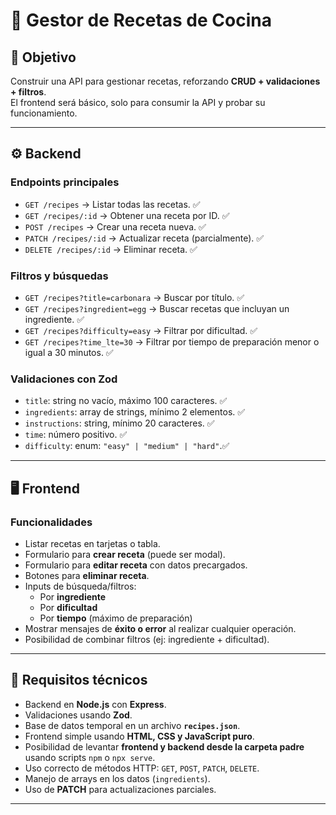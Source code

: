 # 🍳 Gestor de Recetas de Cocina

## 🎯 Objetivo
Construir una API para gestionar recetas, reforzando **CRUD + validaciones + filtros**.  
El frontend será básico, solo para consumir la API y probar su funcionamiento.

---

## ⚙️ Backend

### Endpoints principales
- `GET /recipes` → Listar todas las recetas.  ✅
- `GET /recipes/:id` → Obtener una receta por ID.  ✅
- `POST /recipes` → Crear una receta nueva.  ✅
- `PATCH /recipes/:id` → Actualizar receta (parcialmente).  ✅
- `DELETE /recipes/:id` → Eliminar receta.  ✅

### Filtros y búsquedas
- `GET /recipes?title=carbonara` → Buscar por título.  ✅
- `GET /recipes?ingredient=egg` → Buscar recetas que incluyan un ingrediente.  ✅
- `GET /recipes?difficulty=easy` → Filtrar por dificultad.  ✅
- `GET /recipes?time_lte=30` → Filtrar por tiempo de preparación menor o igual a 30 minutos. ✅ 

### Validaciones con Zod
- `title`: string no vacío, máximo 100 caracteres.  ✅
- `ingredients`: array de strings, mínimo 2 elementos.  ✅
- `instructions`: string, mínimo 20 caracteres.  ✅
- `time`: número positivo.  ✅
- `difficulty`: enum: `"easy" | "medium" | "hard"`.✅

---

## 🖥️ Frontend

### Funcionalidades
- Listar recetas en tarjetas o tabla.  
- Formulario para **crear receta** (puede ser modal).  
- Formulario para **editar receta** con datos precargados.  
- Botones para **eliminar receta**.  
- Inputs de búsqueda/filtros:
  - Por **ingrediente**  
  - Por **dificultad**  
  - Por **tiempo** (máximo de preparación)  
- Mostrar mensajes de **éxito o error** al realizar cualquier operación.  
- Posibilidad de combinar filtros (ej: ingrediente + dificultad).  

---

## 📂 Requisitos técnicos

- Backend en **Node.js** con **Express**.  
- Validaciones usando **Zod**.  
- Base de datos temporal en un archivo **`recipes.json`**.  
- Frontend simple usando **HTML, CSS y JavaScript puro**.  
- Posibilidad de levantar **frontend y backend desde la carpeta padre** usando scripts `npm` o `npx serve`.  
- Uso correcto de métodos HTTP: `GET`, `POST`, `PATCH`, `DELETE`.  
- Manejo de arrays en los datos (`ingredients`).  
- Uso de **PATCH** para actualizaciones parciales.  

---
